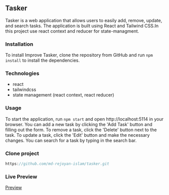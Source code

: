 ## Tasker

Tasker is a web application that allows users to easily add, remove, update, and search tasks. The application is built using React and Tailwind CSS.In this project use react context and reducer for state-managment.

### Installation

To install Improve Tasker, clone the repository from GitHub and run `npm install` to install the dependencies.

### Technologies

- react
- tailwindcss
- state management (react context, react reducer)

### Usage

To start the application, run `npm start` and open http://localhost:5114 in your browser. You can add a new task by clicking the 'Add Task' button and filling out the form. To remove a task, click the 'Delete' button next to the task. To update a task, click the 'Edit' button and make the necessary changes. You can search for a task by typing in the search bar.

### Clone project

```javascript
https://github.com/md-rejoyan-islam/tasker.git
```

### Live Preview

<a href="https://easy-tasker-app.netlify.app">Preview</a>
